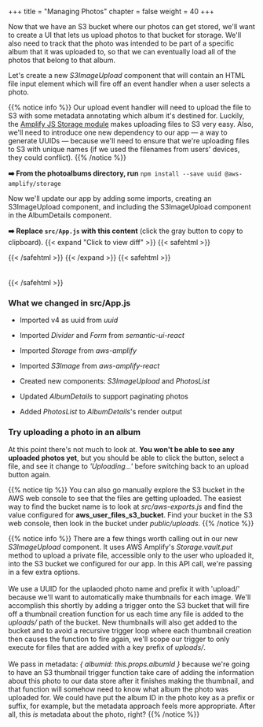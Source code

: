 +++
title = "Managing Photos"
chapter = false
weight = 40
+++

Now that we have an S3 bucket where our photos can get stored, we'll want to create a UI that lets us upload photos to that bucket for storage. We'll also need to track that the photo was intended to be part of a specific album that it was uploaded to, so that we can eventually load all of the photos that belong to that album.

Let's create a new _S3ImageUpload_ component that will contain an HTML file input element which will fire off an event handler when a user selects a photo. 

{{% notice info %}}
Our upload event handler will need to upload the file to S3 with some metadata annotating which album it's destined for. Luckily, the [Amplify JS Storage module](https://aws-amplify.github.io/amplify-js/media/storage_guide) makes uploading files to S3 very easy. Also, we'll need to introduce one new dependency to our app — a way to generate UUIDs — because we'll need to ensure that we're uploading files to S3 with unique names (if we used the filenames from users' devices, they could conflict).
{{% /notice %}}
 
**➡️ From the photoalbums directory, run** `npm install --save uuid @aws-amplify/storage`

Now we'll update our app by adding some imports, creating an S3ImageUpload component, and including the S3ImageUpload component in the AlbumDetails component. 
 

**➡️ Replace `src/App.js` with** <span class="clipBtn clipboard" data-clipboard-target="#idafdc9f598ebf84023a317f7cc81a5933f566e39ephotoalbumssrcAppjs"><strong>this content</strong></span> (click the gray button to copy to clipboard). 
{{< expand "Click to view diff" >}} {{< safehtml >}}
<div id="diff-idafdc9f598ebf84023a317f7cc81a5933f566e39ephotoalbumssrcAppjs"></div> <script type="text/template" data-diff-for="diff-idafdc9f598ebf84023a317f7cc81a5933f566e39ephotoalbumssrcAppjs">commit afdc9f598ebf84023a317f7cc81a5933f566e39e
Author: Gabe Hollombe <gabe@avantbard.com>
Date:   Thu Feb 6 14:58:34 2020 +0800

    update frontend to allow for uploading and rendering of photos

diff --git a/photoalbums/src/App.js b/photoalbums/src/App.js
index 147c98e..d30b0fb 100644
--- a/photoalbums/src/App.js
+++ b/photoalbums/src/App.js
@@ -2,13 +2,16 @@ import React, {useState, useEffect} from 'react';
 
 import Amplify, {Auth} from 'aws-amplify'
 import API, {graphqlOperation} from '@aws-amplify/api'
+import Storage from '@aws-amplify/storage'
 import aws_exports from './aws-exports'
 
-import {withAuthenticator} from 'aws-amplify-react'
-import {Grid, Header, Input, List, Segment} from 'semantic-ui-react'
+import {S3Image, withAuthenticator} from 'aws-amplify-react'
+import {Divider, Form, Grid, Header, Input, List, Segment} from 'semantic-ui-react'
 
 import {BrowserRouter as Router, Route, NavLink} from 'react-router-dom';
 
+import {v4 as uuid} from 'uuid';
+
 import * as queries from './graphql/queries'
 import * as mutations from './graphql/mutations'
 import * as subscriptions from './graphql/subscriptions'
@@ -117,8 +120,11 @@ const AlbumsList = () => {
 }
 
 const AlbumDetails = (props) => {
-  const [album,
-    setAlbum] = useState({name: 'Loading...', photos: []})
+  const [album, setAlbum] = useState({name: 'Loading...', photos: []})
+  const [photos, setPhotos] = useState([])
+  const [hasMorePhotos, setHasMorePhotos] = useState(true)
+  const [fetchingPhotos, setFetchingPhotos] = useState(false)
+  const [nextPhotosToken, setNextPhotosToken] = useState(null)
 
   useEffect(() => {
     const loadAlbumInfo = async() => {
@@ -129,15 +135,138 @@ const AlbumDetails = (props) => {
     loadAlbumInfo()
   }, [props.id])
 
+  useEffect(() => {
+    fetchNextPhotos()
+    // eslint-disable-next-line react-hooks/exhaustive-deps
+  }, [])
+
+  useEffect(() => {
+    let subscription
+    async function setupSubscription() {
+      const user = await Auth.currentAuthenticatedUser()
+      subscription = API.graphql(graphqlOperation(subscriptions.onCreatePhoto, {owner: user.username})).subscribe({
+        next: (data) => {
+          const photo = data.value.data.onCreatePhoto
+          if (photo.albumId !== props.id) return
+            setPhotos(p => p.concat([photo]))
+        }
+      })
+    }
+    setupSubscription()
+
+    return () => subscription.unsubscribe();
+  }, [props.id])
+
+
+  const fetchNextPhotos = async () => {
+    const FETCH_LIMIT = 20
+    setFetchingPhotos(true)
+    let queryArgs = {
+      albumId: props.id,
+      limit: FETCH_LIMIT, 
+      nextToken: nextPhotosToken
+    }
+    if (! queryArgs.nextToken) delete queryArgs.nextToken
+    const results = await API.graphql(graphqlOperation(queries.listPhotosByAlbum, queryArgs))
+    setPhotos(p => p.concat(results.data.listPhotosByAlbum.items))
+    setNextPhotosToken(results.data.listPhotosByAlbum.nextToken)
+    setHasMorePhotos(results.data.listPhotosByAlbum.items.length === FETCH_LIMIT)
+    setFetchingPhotos(false)
+  }
+
   return (
     <Segment>
       <Header as='h3'>{album.name}</Header>
-      <p>TODO LATER IN WORKSHOP: Allow photo uploads</p>
-      <p>TODO LATER IN WORKSHOP: Show photos for this album</p>
+      <S3ImageUpload albumId={album.id} />
+      <PhotosList photos={photos} />
+      {
+          hasMorePhotos && 
+          <Form.Button
+            onClick={() => fetchNextPhotos()}
+            icon='refresh'
+            disabled={fetchingPhotos}
+            content={fetchingPhotos ? 'Loading...' : 'Load more photos'}
+          />
+      }
     </Segment>
   )
 }
 
+
+const S3ImageUpload = (props) => {
+  const [uploading, setUploading] = useState(false)
+  
+  const uploadFile = async (file) => {
+    const fileName = 'upload/'+uuid();
+    const user = await Auth.currentAuthenticatedUser();
+
+    const result = await Storage.vault.put(
+      fileName, 
+      file, 
+      {
+        metadata: {
+          albumid: props.albumId,
+          owner: user.username,
+        }
+      }
+    );
+
+    console.log('Uploaded file: ', result);
+  }
+
+  const onChange = async (e) => {
+    setUploading(true)
+    
+    let files = [];
+    for (var i=0; i<e.target.files.length; i++) {
+      files.push(e.target.files.item(i));
+    }
+    await Promise.all(files.map(f => uploadFile(f)));
+
+    setUploading(false)
+  }
+
+  return (
+    <div>
+      <Form.Button
+        onClick={() => document.getElementById('add-image-file-input').click()}
+        disabled={uploading}
+        icon='file image outline'
+        content={ uploading ? 'Uploading...' : 'Add Images' }
+      />
+      <input
+        id='add-image-file-input'
+        type="file"
+        accept='image/*'
+        multiple
+        onChange={onChange}
+        style={{ display: 'none' }}
+      />
+    </div>
+  );
+}
+
+const PhotosList = React.memo((props) => {
+  const PhotoItems = (props) => {
+    return props.photos.map(photo =>
+      <S3Image 
+        key={photo.thumbnail.key} 
+        imgKey={'resized/' + photo.thumbnail.key.replace(/.+resized\//, '')}
+        level="private"
+        style={{display: 'inline-block', 'paddingRight': '5px'}}
+      />
+    );
+  }
+
+  return (
+    <div>
+      <Divider hidden />
+      <PhotoItems photos={props.photos} />
+    </div>
+  );
+})
+
+
 function App() {
   return (
     <Router>
</script>
{{< /safehtml >}} {{< /expand >}}
{{< safehtml >}}
<textarea id="idafdc9f598ebf84023a317f7cc81a5933f566e39ephotoalbumssrcAppjs" style="position: relative; left: -1000px; width: 1px; height: 1px;">import React, {useState, useEffect} from 'react';

import Amplify, {Auth} from 'aws-amplify'
import API, {graphqlOperation} from '@aws-amplify/api'
import Storage from '@aws-amplify/storage'
import aws_exports from './aws-exports'

import {S3Image, withAuthenticator} from 'aws-amplify-react'
import {Divider, Form, Grid, Header, Input, List, Segment} from 'semantic-ui-react'

import {BrowserRouter as Router, Route, NavLink} from 'react-router-dom';

import {v4 as uuid} from 'uuid';

import * as queries from './graphql/queries'
import * as mutations from './graphql/mutations'
import * as subscriptions from './graphql/subscriptions'

Amplify.configure(aws_exports);

function makeComparator(key, order = 'asc') {
  return (a, b) => {
    if (!a.hasOwnProperty(key) || !b.hasOwnProperty(key)) 
      return 0;
    
    const aVal = (typeof a[key] === 'string')
      ? a[key].toUpperCase()
      : a[key];
    const bVal = (typeof b[key] === 'string')
      ? b[key].toUpperCase()
      : b[key];

    let comparison = 0;
    if (aVal > bVal) 
      comparison = 1;
    if (aVal < bVal) 
      comparison = -1;
    
    return order === 'desc'
      ? (comparison * -1)
      : comparison
  };
}

const NewAlbum = () => {
  const [name,
    setName] = useState('')

  const handleSubmit = async(event) => {
    event.preventDefault();
    await API.graphql(graphqlOperation(mutations.createAlbum, {input: {
        name
      }}))
    setName('')
  }

  return (
    <Segment>
      <Header as='h3'>Add a new album</Header>
      <Input
        type='text'
        placeholder='New Album Name'
        icon='plus'
        iconPosition='left'
        action={{
        content: 'Create',
        onClick: handleSubmit
      }}
        name='name'
        value={name}
        onChange={(e) => setName(e.target.value)}/>
    </Segment>
  )
}

const AlbumsList = () => {
  const [albums,
    setAlbums] = useState([])

  useEffect(() => {
    async function fetchData() {
      const result = await API.graphql(graphqlOperation(queries.listAlbums, {limit: 999}))
      setAlbums(result.data.listAlbums.items)
    }
    fetchData()
  }, [])

  useEffect(() => {
    let subscription
    async function setupSubscription() {
      const user = await Auth.currentAuthenticatedUser()
      subscription = API.graphql(graphqlOperation(subscriptions.onCreateAlbum, {owner: user.username})).subscribe({
        next: (data) => {
          const album = data.value.data.onCreateAlbum
          setAlbums(a => a.concat([album].sort(makeComparator('name'))))
        }
      })
    }
    setupSubscription()

    return () => subscription.unsubscribe();
  }, [])

  const albumItems = () => {
    return albums
      .sort(makeComparator('name'))
      .map(album => <List.Item key={album.id}>
        <NavLink to={`/albums/${album.id}`}>{album.name}</NavLink>
      </List.Item>);
  }

  return (
    <Segment>
      <Header as='h3'>My Albums</Header>
      <List divided relaxed>
        {albumItems()}
      </List>
    </Segment>
  );
}

const AlbumDetails = (props) => {
  const [album, setAlbum] = useState({name: 'Loading...', photos: []})
  const [photos, setPhotos] = useState([])
  const [hasMorePhotos, setHasMorePhotos] = useState(true)
  const [fetchingPhotos, setFetchingPhotos] = useState(false)
  const [nextPhotosToken, setNextPhotosToken] = useState(null)

  useEffect(() => {
    const loadAlbumInfo = async() => {
      const results = await API.graphql(graphqlOperation(queries.getAlbum, {id: props.id}))
      setAlbum(results.data.getAlbum)
    }

    loadAlbumInfo()
  }, [props.id])

  useEffect(() => {
    fetchNextPhotos()
    // eslint-disable-next-line react-hooks/exhaustive-deps
  }, [])

  useEffect(() => {
    let subscription
    async function setupSubscription() {
      const user = await Auth.currentAuthenticatedUser()
      subscription = API.graphql(graphqlOperation(subscriptions.onCreatePhoto, {owner: user.username})).subscribe({
        next: (data) => {
          const photo = data.value.data.onCreatePhoto
          if (photo.albumId !== props.id) return
            setPhotos(p => p.concat([photo]))
        }
      })
    }
    setupSubscription()

    return () => subscription.unsubscribe();
  }, [props.id])


  const fetchNextPhotos = async () => {
    const FETCH_LIMIT = 20
    setFetchingPhotos(true)
    let queryArgs = {
      albumId: props.id,
      limit: FETCH_LIMIT, 
      nextToken: nextPhotosToken
    }
    if (! queryArgs.nextToken) delete queryArgs.nextToken
    const results = await API.graphql(graphqlOperation(queries.listPhotosByAlbum, queryArgs))
    setPhotos(p => p.concat(results.data.listPhotosByAlbum.items))
    setNextPhotosToken(results.data.listPhotosByAlbum.nextToken)
    setHasMorePhotos(results.data.listPhotosByAlbum.items.length === FETCH_LIMIT)
    setFetchingPhotos(false)
  }

  return (
    <Segment>
      <Header as='h3'>{album.name}</Header>
      <S3ImageUpload albumId={album.id} />
      <PhotosList photos={photos} />
      {
          hasMorePhotos && 
          <Form.Button
            onClick={() => fetchNextPhotos()}
            icon='refresh'
            disabled={fetchingPhotos}
            content={fetchingPhotos ? 'Loading...' : 'Load more photos'}
          />
      }
    </Segment>
  )
}


const S3ImageUpload = (props) => {
  const [uploading, setUploading] = useState(false)
  
  const uploadFile = async (file) => {
    const fileName = 'upload/'+uuid();
    const user = await Auth.currentAuthenticatedUser();

    const result = await Storage.vault.put(
      fileName, 
      file, 
      {
        metadata: {
          albumid: props.albumId,
          owner: user.username,
        }
      }
    );

    console.log('Uploaded file: ', result);
  }

  const onChange = async (e) => {
    setUploading(true)
    
    let files = [];
    for (var i=0; i<e.target.files.length; i++) {
      files.push(e.target.files.item(i));
    }
    await Promise.all(files.map(f => uploadFile(f)));

    setUploading(false)
  }

  return (
    <div>
      <Form.Button
        onClick={() => document.getElementById('add-image-file-input').click()}
        disabled={uploading}
        icon='file image outline'
        content={ uploading ? 'Uploading...' : 'Add Images' }
      />
      <input
        id='add-image-file-input'
        type="file"
        accept='image/*'
        multiple
        onChange={onChange}
        style={{ display: 'none' }}
      />
    </div>
  );
}

const PhotosList = React.memo((props) => {
  const PhotoItems = (props) => {
    return props.photos.map(photo =>
      <S3Image 
        key={photo.thumbnail.key} 
        imgKey={'resized/' + photo.thumbnail.key.replace(/.+resized\//, '')}
        level="private"
        style={{display: 'inline-block', 'paddingRight': '5px'}}
      />
    );
  }

  return (
    <div>
      <Divider hidden />
      <PhotoItems photos={props.photos} />
    </div>
  );
})


function App() {
  return (
    <Router>
      <Grid padded>
        <Grid.Column>
          <Route path="/" exact component={NewAlbum}/>
          <Route path="/" exact component={AlbumsList}/>

          <Route
            path="/albums/:albumId"
            render={() => <div>
            <NavLink to='/'>Back to Albums list</NavLink>
          </div>}/>
          <Route
            path="/albums/:albumId"
            render={props => <AlbumDetails id={props.match.params.albumId}/>}/>
        </Grid.Column>
      </Grid>
    </Router>
  )
}

export default withAuthenticator(App, {
  includeGreetings: true,
  signUpConfig: {
    hiddenDefaults: ['phone_number']
  }
})

</textarea>
{{< /safehtml >}}

### What we changed in src/App.js
- Imported v4 as uuid from *uuid*

- Imported *Divider* and *Form* from *semantic-ui-react*

- Imported *Storage* from *aws-amplify*

- Imported *S3Image* from *aws-amplify-react*

- Created new components: *S3ImageUpload* and *PhotosList*

- Updated *AlbumDetails* to support paginating photos

- Added *PhotosList* to *AlbumDetails*'s render output

### Try uploading a photo in an album

At this point there's not much to look at. **You won't be able to see any uploaded photos yet**, but you should be able to click the button, select a file, and see it change to *'Uploading…'* before switching back to an upload button again. 

{{% notice tip %}}
You can also go manually explore the S3 bucket in the AWS web console to see that the files are getting uploaded. The easiest way to find the bucket name is to look at _src/aws-exports.js_ and find the value configured for __aws_user_files_s3_bucket__. Find your bucket in the S3 web console, then look in the bucket under _public/uploads_.
{{% /notice %}}
 
{{% notice info %}}
There are a few things worth calling out in our new _S3ImageUpload_ component. It uses AWS Amplify's _Storage.vault.put_ method to upload a private file, accessible only to the user who uploaded it, into the S3 bucket we configured for our app. In this API call, we're passing in a few extra options. 
<br/><br/>
We use a UUID for the uplaoded photo name and prefix it with 'upload/' because we'll want to automatically make thumbnails for each image. We'll accomplish this shortly by adding a trigger onto the S3 bucket that will fire off a thumbnail creation function for us each time any file is added to the _uploads/_ path of the bucket. New thumbnails will also get added to the bucket and to avoid a recursive trigger loop where each thumbnail creation then causes the function to fire again, we'll scope our trigger to only execute for files that are added with a key prefix of _uploads/_.
<br/><br/>
We pass in metadata: _{ albumid: this.props.albumId }_ because we're going to have an S3 thumbnail trigger function take care of adding the information about this photo to our data store after it finishes making the thumbnail, and that function will somehow need to know what album the photo was uploaded for. We could have put the album ID in the photo key as a prefix or suffix, for example, but the metadata approach feels more appropriate. After all, this *is* metadata about the photo, right?
{{% /notice %}}
